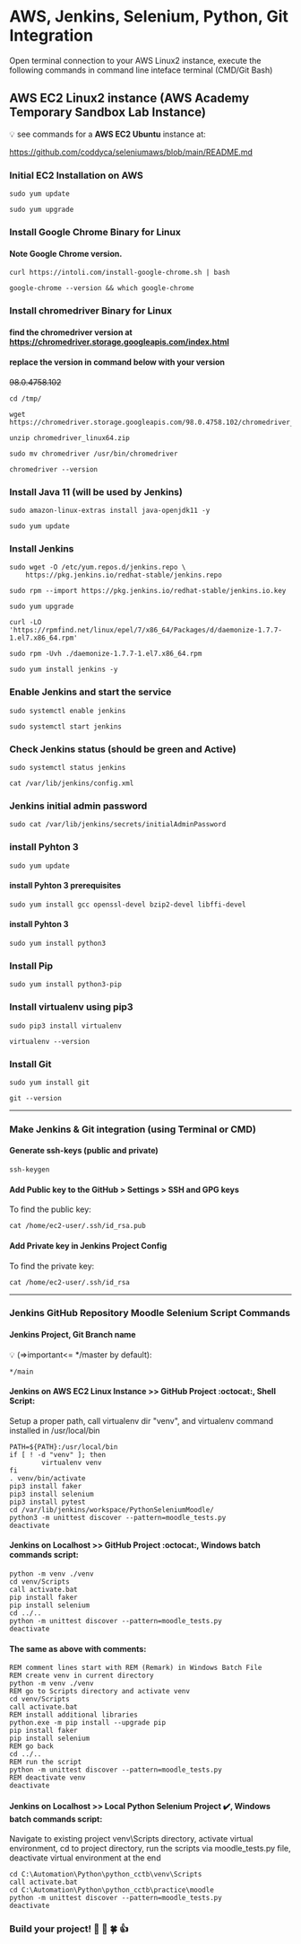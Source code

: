﻿# AWS, Jenkins, Selenium, Python, Git Integration

Open terminal connection to your AWS Linux2 instance, execute the following commands in command line inteface terminal (CMD/Git Bash)

## AWS EC2 Linux2 instance (AWS Academy Temporary Sandbox Lab Instance)
:bulb: see commands for a **AWS EC2 Ubuntu** instance at:

https://github.com/coddyca/seleniumaws/blob/main/README.md

### Initial EC2 Installation on AWS

```
sudo yum update
```
```
sudo yum upgrade
```

### Install Google Chrome Binary for Linux
#### Note Google Chrome version.

```
curl https://intoli.com/install-google-chrome.sh | bash
```
```
google-chrome --version && which google-chrome
```

### Install chromedriver Binary for Linux
#### find the chromedriver version at https://chromedriver.storage.googleapis.com/index.html
#### replace the version in command below with your version
~~98.0.4758.102~~

```
cd /tmp/
```
```
wget https://chromedriver.storage.googleapis.com/98.0.4758.102/chromedriver_linux64.zip
```
```
unzip chromedriver_linux64.zip
```
```
sudo mv chromedriver /usr/bin/chromedriver
```
```
chromedriver --version
```

### Install Java 11 (will be used by Jenkins)

```
sudo amazon-linux-extras install java-openjdk11 -y
```
```
sudo yum update
```

### Install Jenkins

```
sudo wget -O /etc/yum.repos.d/jenkins.repo \
    https://pkg.jenkins.io/redhat-stable/jenkins.repo
```
```
sudo rpm --import https://pkg.jenkins.io/redhat-stable/jenkins.io.key
```
```
sudo yum upgrade
```
```
curl -LO 'https://rpmfind.net/linux/epel/7/x86_64/Packages/d/daemonize-1.7.7-1.el7.x86_64.rpm'
```
```
sudo rpm -Uvh ./daemonize-1.7.7-1.el7.x86_64.rpm
```
```
sudo yum install jenkins -y
```

### Enable Jenkins and start the service

```
sudo systemctl enable jenkins
```
```
sudo systemctl start jenkins
```

### Check Jenkins status (should be green and Active)

```
sudo systemctl status jenkins
```
```
cat /var/lib/jenkins/config.xml
```

### Jenkins initial admin password

```
sudo cat /var/lib/jenkins/secrets/initialAdminPassword
```

### install Pyhton 3

```
sudo yum update
```
#### install Pyhton 3 prerequisites
```
sudo yum install gcc openssl-devel bzip2-devel libffi-devel
```
#### install Pyhton 3
```
sudo yum install python3
```

### Install Pip
```
sudo yum install python3-pip
```

### Install virtualenv using pip3
```
sudo pip3 install virtualenv
```
```
virtualenv --version
```

### Install Git
```
sudo yum install git
```
```
git --version
```

---

### Make Jenkins & Git integration (using Terminal or CMD)

#### Generate ssh-keys (public and private)
```
ssh-keygen
```

#### Add Public key to the GitHub > Settings > SSH and GPG keys
To find the public key:
```
cat /home/ec2-user/.ssh/id_rsa.pub
```
#### Add Private key in Jenkins Project Config
To find the private key:
```
cat /home/ec2-user/.ssh/id_rsa
```
---

### Jenkins GitHub Repository Moodle Selenium Script Commands

#### Jenkins Project, Git Branch name
:bulb: (=>important<= */master by default):
```
*/main
```
#### Jenkins on AWS EC2 Linux Instance >> GitHub Project :octocat:, Shell Script:
Setup a proper path, call virtualenv dir "venv", and virtualenv command installed in /usr/local/bin
```
PATH=${PATH}:/usr/local/bin
if [ ! -d "venv" ]; then
        virtualenv venv
fi
. venv/bin/activate
pip3 install faker
pip3 install selenium
pip3 install pytest
cd /var/lib/jenkins/workspace/PythonSeleniumMoodle/
python3 -m unittest discover --pattern=moodle_tests.py
deactivate
```

#### Jenkins on Localhost >> GitHub Project :octocat:, Windows batch commands script:
```
python -m venv ./venv
cd venv/Scripts
call activate.bat
pip install faker
pip install selenium
cd ../..
python -m unittest discover --pattern=moodle_tests.py
deactivate
```
#### The same as above with comments:

```
REM comment lines start with REM (Remark) in Windows Batch File
REM create venv in current directory
python -m venv ./venv
REM go to Scripts directory and activate venv
cd venv/Scripts
call activate.bat
REM install additional libraries
python.exe -m pip install --upgrade pip
pip install faker
pip install selenium
REM go back
cd ../..
REM run the script
python -m unittest discover --pattern=moodle_tests.py
REM deactivate venv
deactivate
```

#### Jenkins on Localhost >> Local Python Selenium Project ✔️, Windows batch commands script:
Navigate to existing project venv\Scripts directory, activate virtual environment, cd to project directory, run the scripts via moodle_tests.py file, deactivate virtual environment at the end
```
cd C:\Automation\Python\python_cctb\venv\Scripts
call activate.bat
cd C:\Automation\Python\python_cctb\practice\moodle
python -m unittest discover --pattern=moodle_tests.py
deactivate
```

### Build your project! :rocket: :crossed_fingers: :four_leaf_clover: :thumbsup:
